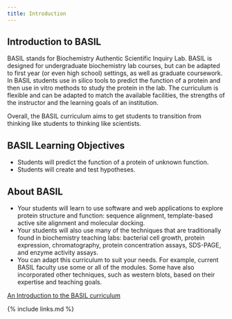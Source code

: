 ```yaml
---
title: Introduction
---
```

## Introduction to BASIL

BASIL stands for Biochemistry Authentic Scientific Inquiry Lab. BASIL is designed for undergraduate biochemistry lab courses, but can be adapted to first year (or even high school) settings, as well as graduate coursework.  In BASIL students use in silico tools to predict the function of a protein and then use in vitro methods to study the protein in the lab. The curriculum is flexible and can be adapted to match the available facilities, the strengths of the instructor and the learning goals of an institution.

Overall, the BASIL curriculum aims to get students to transition from thinking like students to thinking like scientists.  

## BASIL Learning Objectives
- Students will predict the function of a protein of unknown function.
- Students will create and test hypotheses.

## About BASIL
- Your students will learn to use software and web applications to explore protein structure and function: sequence alignment, template-based active site alignment and molecular docking.
- Your students will also use many of the techniques that are traditionally found in biochemistry teaching labs: bacterial cell growth, protein expression, chromatography, protein concentration assays, SDS-PAGE, and enzyme activity assays.
- You can adapt this curriculum to suit your needs. For example, current BASIL faculty use some or all of the modules. Some have also incorporated other techniques, such as western blots, based on their expertise and teaching goals.

[An Introduction to the BASIL curriculum](https://docs.google.com/document/d/e/2PACX-1vSE2czhIP0ceKdwNmOfvOSbgmZyfl8NRIidFZUwuaiQxQIvXwxInxnbKJ1E-hCz7gZdRjAxb0u-UmSg/pub)

{% include links.md %}
